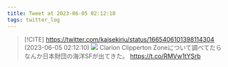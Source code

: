```yaml
---
title: Tweet at 2023-06-05 02:12:10
tags: twitter_log
---
```


> [!CITE] https://twitter.com/kaisekiriu/status/1665406101398114304 (2023-06-05 02:12:10)
> ![](https://twitter.com/kaisekiriu/status/1665406101398114304)
> Clarion Clipperton Zoneについて調べてたらなんか日本財団の海洋SFが出てきた。
> https://t.co/RMVw1tYSrb
